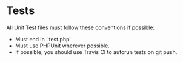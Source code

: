 # Tests
All Unit Test files must follow these conventions if possible:

* Must end in '.test.php'
* Must use PHPUnit wherever possible.
* If possible, you should use Travis CI to autorun tests on git push.